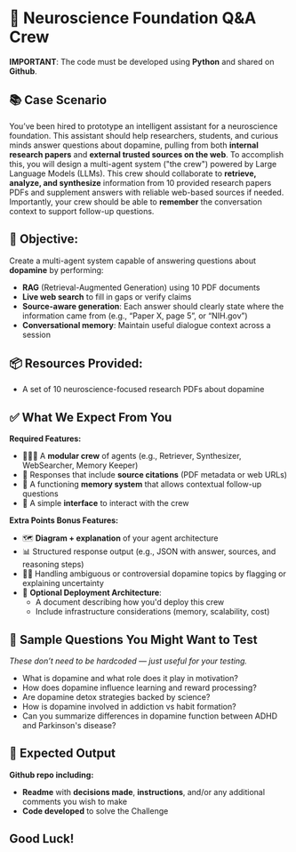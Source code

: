 # 🧪 **Neuroscience Foundation Q&A Crew**

**IMPORTANT**: The code must be developed using **Python** and shared on **Github**.

## 📚 **Case Scenario**
You’ve been hired to prototype an intelligent assistant for a neuroscience foundation. This assistant should help researchers, students, and curious minds answer questions about dopamine, pulling from both **internal research papers** and **external trusted sources on the web**.
To accomplish this, you will design a multi-agent system ("the crew") powered by Large Language Models (LLMs). This crew should collaborate to **retrieve, analyze, and synthesize** information from 10 provided research papers PDFs and supplement answers with reliable web-based sources if needed. Importantly, your crew should be able to **remember** the conversation context to support follow-up questions.

## 🧠 **Objective:**
Create a multi-agent system capable of answering questions about **dopamine** by performing:

* **RAG** (Retrieval-Augmented Generation) using 10 PDF documents
* **Live web search** to fill in gaps or verify claims
* **Source-aware generation**: Each answer should clearly state where the information came from (e.g., “Paper X, page 5”, or “NIH.gov”)
* **Conversational memory**: Maintain useful dialogue context across a session

## 📦 **Resources Provided:**
* A set of 10 neuroscience-focused research PDFs about dopamine

## ✅ **What We Expect From You**
**Required Features:**
* 🧑‍🤝‍🧑 A **modular crew** of agents (e.g., Retriever, Synthesizer, WebSearcher, Memory Keeper)
* 🧾 Responses that include **source citations** (PDF metadata or web URLs)
* 🧠 A functioning **memory system** that allows contextual follow-up questions
* 🔄 A simple **interface** to interact with the crew

**Extra Points Bonus Features:**
* 🗺️ **Diagram + explanation** of your agent architecture
* 📊 Structured response output (e.g., JSON with answer, sources, and reasoning steps)
* 🕵️‍♂️ Handling ambiguous or controversial dopamine topics by flagging or explaining uncertainty
* 🧱 **Optional Deployment Architecture**:
	* A document describing how you'd deploy this crew
	* Include infrastructure considerations (memory, scalability, cost)

## 🧪 **Sample Questions You Might Want to Test**
*These don’t need to be hardcoded — just useful for your testing.*
* What is dopamine and what role does it play in motivation?
* How does dopamine influence learning and reward processing?
* Are dopamine detox strategies backed by science?
* How is dopamine involved in addiction vs habit formation?
* Can you summarize differences in dopamine function between ADHD and Parkinson's disease?

## 📁 **Expected Output**
**Github repo including:**
* **Readme** with **decisions made**, **instructions**, and/or any additional comments you wish to make
* **Code developed** to solve the Challenge

## **Good Luck!**